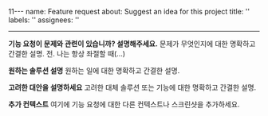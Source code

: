 11---
name: Feature request
about: Suggest an idea for this project
title: ''
labels: ''
assignees: ''

---

**기능 요청이 문제와 관련이 있습니까? 설명해주세요.**
문제가 무엇인지에 대한 명확하고 간결한 설명. 전. 나는 항상 좌절할 때(...)

**원하는 솔루션 설명**
원하는 일에 대한 명확하고 간결한 설명.

**고려한 대안을 설명하세요**
고려한 대체 솔루션 또는 기능에 대한 명확하고 간결한 설명.

**추가 컨텍스트**
여기에 기능 요청에 대한 다른 컨텍스트나 스크린샷을 추가하세요.
